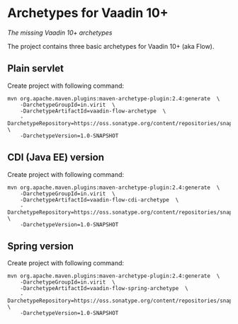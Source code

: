# Archetypes for Vaadin 10+

*The missing Vaadin 10+ archetypes*

The project contains three basic archetypes for Vaadin 10+ (aka Flow).

## Plain servlet

Create project with following command:

```
mvn org.apache.maven.plugins:maven-archetype-plugin:2.4:generate  \
    -DarchetypeGroupId=in.virit  \
    -DarchetypeArtifactId=vaadin-flow-archetype  \
    -DarchetypeRepository=https://oss.sonatype.org/content/repositories/snapshots/  \
    -DarchetypeVersion=1.0-SNAPSHOT
```

## CDI (Java EE) version

Create project with following command:

```
mvn org.apache.maven.plugins:maven-archetype-plugin:2.4:generate  \
    -DarchetypeGroupId=in.virit  \
    -DarchetypeArtifactId=vaadin-flow-cdi-archetype  \
    -DarchetypeRepository=https://oss.sonatype.org/content/repositories/snapshots/  \
    -DarchetypeVersion=1.0-SNAPSHOT
```


## Spring version
    
Create project with following command:

```
mvn org.apache.maven.plugins:maven-archetype-plugin:2.4:generate  \
    -DarchetypeGroupId=in.virit  \
    -DarchetypeArtifactId=vaadin-flow-spring-archetype  \
    -DarchetypeRepository=https://oss.sonatype.org/content/repositories/snapshots/  \
    -DarchetypeVersion=1.0-SNAPSHOT
```

